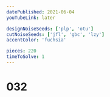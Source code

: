```yaml
---
datePublished: 2021-06-04
youTubeLink: later

designNoiseSeeds: ['plp', 'otu']
cutNoiseSeeds: ['jfl', 'gbc', 'lzy']
accentColor: 'fuchsia'

pieces: 220
timeToSolve: 1
---
```


# 032
